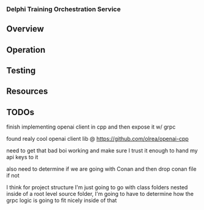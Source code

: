 ### Delphi Training Orchestration Service 

## Overview

## Operation 

## Testing 

## Resources

## TODOs 

finish implementing openai client in cpp and then expose it w/ grpc 

found realy cool openai client lib @ https://github.com/olrea/openai-cpp

need to get that bad boi working and make sure I trust it enough to hand my api keys to it 

also need to determine if we are going with Conan and then drop conan file if not 

I think for project structure I'm just going to go with class folders nested inside of a root level source folder, I'm going to have to determine how the grpc logic is going to fit nicely inside of that